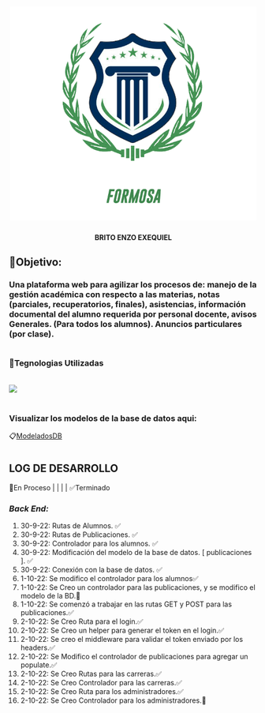 <h1 align="center">
  <br>
  <img src="./assets/img/logo3.png" alt="Instituto Tecnologico Formosa" width="500">
  <br>
</h1>
<p align="center"><b>BRITO ENZO EXEQUIEL</b></p>

## **📌Objetivo:**
### Una plataforma web para agilizar los procesos de: manejo de la gestión académica con respecto a las materias, notas (parciales, recuperatorios, finales), asistencias, información documental del alumno requerida por personal docente, avisos Generales. (Para todos los alumnos). Anuncios particulares (por clase).

#

### **🔰Tegnologias Utilizadas**
<br>
<a href="https://platzi.com/blog/que-es-mern-stack-javascript/">
	<img src="https://1qkeyv41u1op36vgbm47q0i6-wpengine.netdna-ssl.com/wp-content/uploads/2022/02/MERN-Stack-1.png" >
</a><br>

#
### Visualizar los modelos de la base de datos aqui: 
📋[ModeladosDB](https://github.com/EnzoEB12/TP-Instituto-Random/blob/master/ModeloDB.md "Enlace a los modelos db")


#

## **LOG DE DESARROLLO**
🔄En Proceso | | | |
✅Terminado
### **_Back End:_**

1. 30-9-22: Rutas de Alumnos. ✅
2. 30-9-22: Rutas de Publicaciones. ✅
3. 30-9-22: Controlador para los alumnos. ✅
4. 30-9-22: Modificación del modelo de la base de datos. [ publicaciones ]. ✅
5. 30-9-22: Conexión con la base de datos. ✅
6. 1-10-22: Se modifico el controlador para los alumnos✅
7. 1-10-22: Se Creo un controlador para las publicaciones, y se modifico el modelo de la BD.🔄
8. 1-10-22: Se comenzó a trabajar en las rutas GET y POST para las publicaciones.✅
9. 2-10-22: Se Creo Ruta para el login.✅
10. 2-10-22: Se Creo un helper para generar el token en el login.✅
11. 2-10-22: Se creo el middleware para validar el token enviado por los headers.✅
12. 2-10-22: Se Modifico el controlador de publicaciones para agregar un populate.✅
13. 2-10-22: Se Creo Rutas para las carreras.✅
14. 2-10-22: Se Creo Controlador para las carreras.✅
15. 2-10-22: Se Creo Ruta para los administradores.✅
16. 2-10-22: Se Creo Controlador para los administradores.🔄